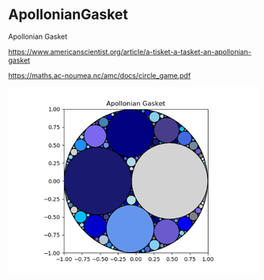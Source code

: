 # ApollonianGasket
Apollonian Gasket

https://www.americanscientist.org/article/a-tisket-a-tasket-an-apollonian-gasket

https://maths.ac-noumea.nc/amc/docs/circle_game.pdf

![apolloniangasket.png](apolloniangasket.png)
